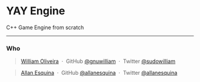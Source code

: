 # YAY Engine

C++ Game Engine from scratch

---

### Who

> [William Oliveira](http://gnuwilliam.github.io/) &nbsp;&middot;&nbsp;
> GitHub [@gnuwilliam](https://github.com/gnuwilliam) &nbsp;&middot;&nbsp;
> Twitter [@sudowilliam](https://twitter.com/sudowilliam)


> [Allan Esquina](http://rincojs.com) &nbsp;&middot;&nbsp;
> GitHub [@allanesquina](https://github.com/allanesquina) &nbsp;&middot;&nbsp;
> Twitter [@allanesquina](https://twitter.com/allanesquina)
